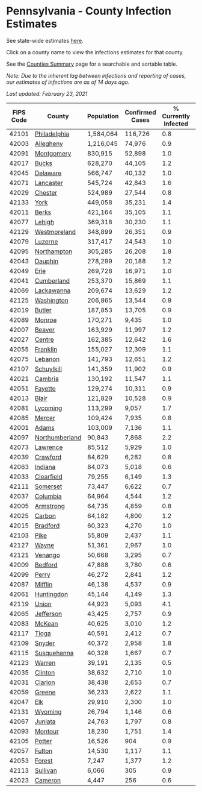 # Pennsylvania - County Infection Estimates

See state-wide estimates [here](/infections/us-pa).

Click on a county name to view the infections estimates for that county.

See the [Counties Summary](/infections/summary-counties) page for a searchable and sortable table.

*Note: Due to the inherent lag between infections and reporting of cases, our estimates of infections are as of 14 days ago.*

*Last updated: February 23, 2021*

|   FIPS Code |                           County |   Population |   Confirmed Cases |   % Currently Infected |   % Total Infected |
|-------------|----------------------------------|--------------|-------------------|------------------------|--------------------|
|       42101 |     [Philadelphia](philadelphia) |    1,584,064 |           116,726 |                    0.8 |               28.0 |
|       42003 |           [Allegheny](allegheny) |    1,216,045 |            74,976 |                    0.9 |               19.4 |
|       42091 |         [Montgomery](montgomery) |      830,915 |            52,898 |                    1.0 |               22.6 |
|       42017 |                   [Bucks](bucks) |      628,270 |            44,105 |                    1.2 |               24.4 |
|       42045 |             [Delaware](delaware) |      566,747 |            40,132 |                    1.0 |               25.8 |
|       42071 |           [Lancaster](lancaster) |      545,724 |            42,843 |                    1.6 |               25.9 |
|       42029 |               [Chester](chester) |      524,989 |            27,544 |                    0.8 |               17.7 |
|       42133 |                     [York](york) |      449,058 |            35,231 |                    1.4 |               24.7 |
|       42011 |                   [Berks](berks) |      421,164 |            35,105 |                    1.1 |               29.1 |
|       42077 |                 [Lehigh](lehigh) |      369,318 |            30,230 |                    1.1 |               29.5 |
|       42129 |     [Westmoreland](westmoreland) |      348,899 |            26,351 |                    0.9 |               23.7 |
|       42079 |               [Luzerne](luzerne) |      317,417 |            24,543 |                    1.0 |               27.5 |
|       42095 |       [Northampton](northampton) |      305,285 |            26,208 |                    1.8 |               30.0 |
|       42043 |               [Dauphin](dauphin) |      278,299 |            20,188 |                    1.2 |               23.6 |
|       42049 |                     [Erie](erie) |      269,728 |            16,971 |                    1.0 |               19.5 |
|       42041 |         [Cumberland](cumberland) |      253,370 |            15,869 |                    1.1 |               19.9 |
|       42069 |         [Lackawanna](lackawanna) |      209,674 |            13,629 |                    1.2 |               22.3 |
|       42125 |         [Washington](washington) |      206,865 |            13,544 |                    0.9 |               20.2 |
|       42019 |                 [Butler](butler) |      187,853 |            13,705 |                    0.9 |               22.8 |
|       42089 |                 [Monroe](monroe) |      170,271 |             9,435 |                    1.0 |               20.6 |
|       42007 |                 [Beaver](beaver) |      163,929 |            11,997 |                    1.2 |               23.8 |
|       42027 |                 [Centre](centre) |      162,385 |            12,642 |                    1.6 |               23.3 |
|       42055 |             [Franklin](franklin) |      155,027 |            12,309 |                    1.1 |               25.8 |
|       42075 |               [Lebanon](lebanon) |      141,793 |            12,651 |                    1.2 |               30.0 |
|       42107 |         [Schuylkill](schuylkill) |      141,359 |            11,902 |                    0.9 |               27.3 |
|       42021 |               [Cambria](cambria) |      130,192 |            11,547 |                    1.1 |               27.3 |
|       42051 |               [Fayette](fayette) |      129,274 |            10,311 |                    0.9 |               25.0 |
|       42013 |                   [Blair](blair) |      121,829 |            10,528 |                    0.9 |               26.5 |
|       42081 |             [Lycoming](lycoming) |      113,299 |             9,057 |                    1.7 |               24.8 |
|       42085 |                 [Mercer](mercer) |      109,424 |             7,935 |                    0.8 |               22.6 |
|       42001 |                   [Adams](adams) |      103,009 |             7,136 |                    1.1 |               21.9 |
|       42097 | [Northumberland](northumberland) |       90,843 |             7,868 |                    2.2 |               26.8 |
|       42073 |             [Lawrence](lawrence) |       85,512 |             5,929 |                    1.0 |               21.5 |
|       42039 |             [Crawford](crawford) |       84,629 |             6,282 |                    0.8 |               23.1 |
|       42063 |               [Indiana](indiana) |       84,073 |             5,018 |                    0.6 |               18.6 |
|       42033 |         [Clearfield](clearfield) |       79,255 |             6,149 |                    1.3 |               23.9 |
|       42111 |             [Somerset](somerset) |       73,447 |             6,622 |                    0.7 |               28.1 |
|       42037 |             [Columbia](columbia) |       64,964 |             4,544 |                    1.2 |               23.6 |
|       42005 |           [Armstrong](armstrong) |       64,735 |             4,859 |                    0.8 |               23.3 |
|       42025 |                 [Carbon](carbon) |       64,182 |             4,800 |                    1.2 |               24.4 |
|       42015 |             [Bradford](bradford) |       60,323 |             4,270 |                    1.0 |               21.5 |
|       42103 |                     [Pike](pike) |       55,809 |             2,437 |                    1.1 |               17.1 |
|       42127 |                   [Wayne](wayne) |       51,361 |             2,967 |                    1.0 |               18.8 |
|       42121 |               [Venango](venango) |       50,668 |             3,295 |                    0.7 |               20.1 |
|       42009 |               [Bedford](bedford) |       47,888 |             3,780 |                    0.6 |               24.6 |
|       42099 |                   [Perry](perry) |       46,272 |             2,841 |                    1.2 |               19.0 |
|       42087 |               [Mifflin](mifflin) |       46,138 |             4,537 |                    0.9 |               30.7 |
|       42061 |         [Huntingdon](huntingdon) |       45,144 |             4,149 |                    1.3 |               29.1 |
|       42119 |                   [Union](union) |       44,923 |             5,093 |                    4.1 |               34.7 |
|       42065 |           [Jefferson](jefferson) |       43,425 |             2,757 |                    0.9 |               19.5 |
|       42083 |                 [McKean](mckean) |       40,625 |             3,010 |                    1.2 |               22.7 |
|       42117 |                   [Tioga](tioga) |       40,591 |             2,412 |                    0.7 |               18.5 |
|       42109 |                 [Snyder](snyder) |       40,372 |             2,958 |                    1.8 |               22.6 |
|       42115 |       [Susquehanna](susquehanna) |       40,328 |             1,667 |                    0.7 |               13.7 |
|       42123 |                 [Warren](warren) |       39,191 |             2,135 |                    0.5 |               16.9 |
|       42035 |               [Clinton](clinton) |       38,632 |             2,710 |                    1.0 |               22.0 |
|       42031 |               [Clarion](clarion) |       38,438 |             2,653 |                    0.7 |               21.5 |
|       42059 |                 [Greene](greene) |       36,233 |             2,622 |                    1.1 |               22.5 |
|       42047 |                       [Elk](elk) |       29,910 |             2,300 |                    1.0 |               23.5 |
|       42131 |               [Wyoming](wyoming) |       26,794 |             1,146 |                    0.6 |               13.5 |
|       42067 |               [Juniata](juniata) |       24,763 |             1,797 |                    0.8 |               24.2 |
|       42093 |               [Montour](montour) |       18,230 |             1,751 |                    1.4 |               34.2 |
|       42105 |                 [Potter](potter) |       16,526 |               904 |                    0.9 |               16.9 |
|       42057 |                 [Fulton](fulton) |       14,530 |             1,117 |                    1.1 |               23.9 |
|       42053 |                 [Forest](forest) |        7,247 |             1,377 |                    1.2 |               57.1 |
|       42113 |             [Sullivan](sullivan) |        6,066 |               305 |                    0.9 |               15.5 |
|       42023 |               [Cameron](cameron) |        4,447 |               256 |                    0.6 |               18.0 |